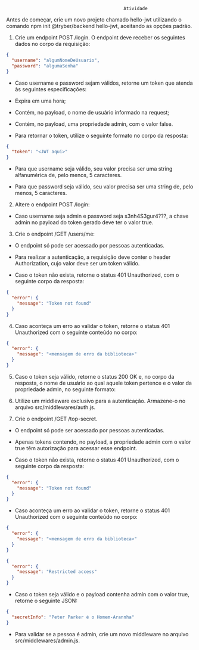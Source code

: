                                                 Atividade

Antes de começar, crie um novo projeto chamado hello-jwt utilizando o comando npm init @tryber/backend hello-jwt, aceitando as opções padrão.

1. Crie um endpoint POST /login. O endpoint deve receber os seguintes dados no corpo da requisição:

```json
{
  "username": "algumNomeDeUsuario",
  "password": "algumaSenha"
}
```
- Caso username e password sejam válidos, retorne um token que atenda às seguintes especificações:

- Expira em uma hora;

- Contém, no payload, o nome de usuário informado na request;

- Contém, no payload, uma propriedade admin, com o valor false.

- Para retornar o token, utilize o seguinte formato no corpo da resposta:

```json
{
  "token": "<JWT aqui>"
}
```

- Para que username seja válido, seu valor precisa ser uma string alfanumérica de, pelo menos, 5 caracteres.

- Para que password seja válido, seu valor precisa ser uma string de, pelo menos, 5 caracteres.

2. Altere o endpoint POST /login:

- Caso username seja admin e password seja s3nh4S3gur4???, a chave admin no payload do token gerado deve ter o valor true.

3. Crie o endpoint /GET /users/me:

- O endpoint só pode ser acessado por pessoas autenticadas.

- Para realizar a autenticação, a requisição deve conter o header Authorization, cujo valor deve ser um token válido.

- Caso o token não exista, retorne o status 401 Unauthorized, com o seguinte corpo da resposta:

```json
{
  "error": {
    "message": "Token not found"
  }
}
```
4. Caso aconteça um erro ao validar o token, retorne o status 401 Unauthorized com o seguinte conteúdo no corpo:

```json
{
  "error": {
    "message": "<mensagem de erro da biblioteca>"
  }
}
```

5. Caso o token seja válido, retorne o status 200 OK e, no corpo da resposta, o nome de usuário ao qual aquele token pertence e o valor da propriedade admin, no seguinte formato:

6. Utilize um middleware exclusivo para a autenticação. Armazene-o no arquivo src/middlewares/auth.js.


7. Crie o endpoint /GET /top-secret.



- O endpoint só pode ser acessado por pessoas autenticadas.

- Apenas tokens contendo, no payload, a propriedade admin com o valor true têm autorização para acessar esse endpoint.

- Caso o token não exista, retorne o status 401 Unauthorized, com o seguinte corpo da resposta:

```json
{
  "error": {
    "message": "Token not found"
  }
}
```
- Caso aconteça um erro ao validar o token, retorne o status 401 Unauthorized com o seguinte conteúdo no corpo:

```json
{
  "error": {
    "message": "<mensagem de erro da biblioteca>"
  }
}
```

```json
{
  "error": {
    "message": "Restricted access"
  }
}
```

- Caso o token seja válido e o payload contenha admin com o valor true, retorne o seguinte JSON:

```json
{
  "secretInfo": "Peter Parker é o Homem-Arannha"
}
```

- Para validar se a pessoa é admin, crie um novo middleware no arquivo src/middlewares/admin.js.
